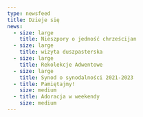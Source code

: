 ```yaml
---
type: newsfeed
title: Dzieje się
news:
  - size: large
    title: Nieszpory o jedność chrześcijan
  - size: large
    title: wizyta duszpasterska
  - size: large
    title: Rekolekcje Adwentowe
  - size: large
    title: Synod o synodalności 2021-2023
  - title: Pamiętajmy!
    size: medium
  - title: Adoracja w weekendy
    size: medium
---
```

